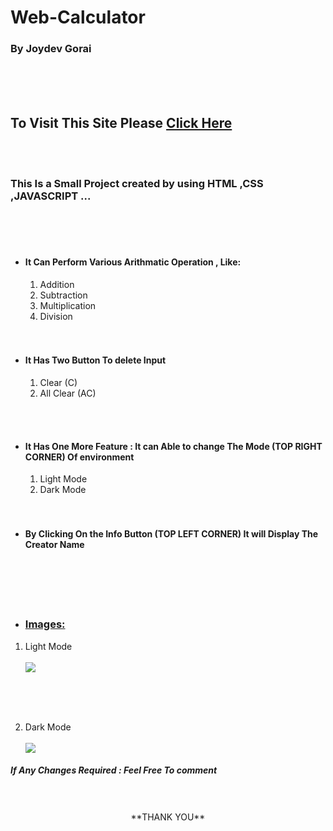    <h1> Web-Calculator  </h1>
              <h3>By Joydev Gorai</h3>
              <br><br><br>
              
<h2> To Visit This Site Please <a href="https://webcalculatorbyjoy.netlify.app">Click Here</a></h2><br><br>
              
<h3>This Is a Small Project created by using HTML ,CSS ,JAVASCRIPT ...</h3><br>
<br>
<br>


<ul>
  
  <li><h4> It Can Perform Various Arithmatic Operation , Like:</h4></li>
<ol>
  <li> Addition</li>
  <li>Subtraction</li>
  <li>Multiplication</li>
  <li>Division</li>
  </ol>
<br><br>

  <li><h4> It Has Two Button To delete Input</h4></li>
<ol>
  <li>Clear  (C) </li>
  <li>All Clear  (AC)</li>
  </ol>
  
  <br><br>
  <li><h4> It Has One More Feature : It can Able to change The Mode (TOP RIGHT CORNER) Of environment </h4></li>
  
  <ol>
  <li> Light Mode  </li>
  <li>Dark Mode</li>
  </ol>
  <br><br>
<li><h4> By Clicking On the Info Button (TOP LEFT CORNER) It will Display The Creator Name </h4></li>
  
  
  <br><br><br><br>
  <li><h3><u> Images:</u></h3></li>
  </ul>
  
   <ol>
 <li> Light Mode  </li><br>
  <img src="https://user-images.githubusercontent.com/85937035/189034609-cacccfc0-6303-4429-8e18-62803a78bebf.PNG">
 
  <br><br><br>
  
  <li>Dark Mode</li><br>
  <img src="https://user-images.githubusercontent.com/85937035/189034638-22c69fbd-08a1-4f93-a8a6-ae7e72d91390.PNG">
  </ol>
  
  
  
  <h5> If Any Changes Required : Feel Free To comment</h5><br><br>
  <center>**THANK YOU**</center>

  

  
